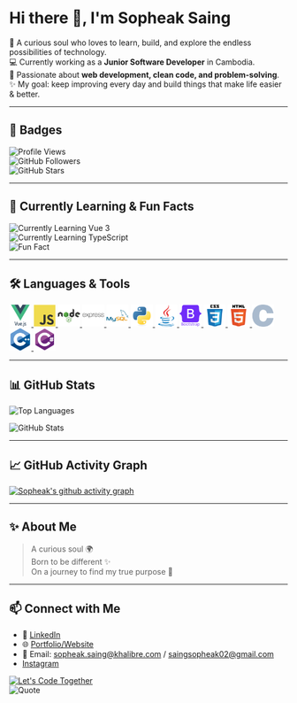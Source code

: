 # Hi there 👋, I'm Sopheak Saing  

🌱 A curious soul who loves to learn, build, and explore the endless possibilities of technology.  
💻 Currently working as a **Junior Software Developer** in Cambodia.  
🚀 Passionate about **web development, clean code, and problem-solving**.  
✨ My goal: keep improving every day and build things that make life easier & better.  

---

## 🔗 Badges
![Profile Views](https://komarev.com/ghpvc/?username=pheak02&label=Profile%20views&color=0e75b6&style=flat)  
![GitHub Followers](https://img.shields.io/github/followers/pheak02?label=Followers&style=social)  
![GitHub Stars](https://img.shields.io/github/stars/pheak02?affiliations=OWNER%2CCOLLABORATOR&style=social)  

---

## 🎯 Currently Learning & Fun Facts  
![Currently Learning Vue 3](https://img.shields.io/badge/Currently%20Learning-Vue%203-42b883?style=for-the-badge&logo=vue.js&logoColor=white)  
![Currently Learning TypeScript](https://img.shields.io/badge/Currently%20Learning-TypeScript-3178c6?style=for-the-badge&logo=typescript&logoColor=white)  
![Fun Fact](https://img.shields.io/badge/Fun%20Fact-I%20debug%20at%202%20AM%20😅-orange?style=for-the-badge)  

---

## 🛠️ Languages & Tools  
<p align="left"> 
  <a href="https://vuejs.org/" target="_blank" rel="noreferrer"> <img src="https://raw.githubusercontent.com/devicons/devicon/master/icons/vuejs/vuejs-original-wordmark.svg" alt="vuejs" width="40" height="40"/> </a> 
  <a href="https://developer.mozilla.org/en-US/docs/Web/JavaScript" target="_blank" rel="noreferrer"> <img src="https://raw.githubusercontent.com/devicons/devicon/master/icons/javascript/javascript-original.svg" alt="javascript" width="40" height="40"/> </a> 
  <a href="https://nodejs.org" target="_blank" rel="noreferrer"> <img src="https://raw.githubusercontent.com/devicons/devicon/master/icons/nodejs/nodejs-original-wordmark.svg" alt="nodejs" width="40" height="40"/> </a> 
  <a href="https://expressjs.com" target="_blank" rel="noreferrer"> <img src="https://raw.githubusercontent.com/devicons/devicon/master/icons/express/express-original-wordmark.svg" alt="express" width="40" height="40"/> </a> 
  <a href="https://www.mysql.com/" target="_blank" rel="noreferrer"> <img src="https://raw.githubusercontent.com/devicons/devicon/master/icons/mysql/mysql-original-wordmark.svg" alt="mysql" width="40" height="40"/> </a> 
  <a href="https://www.python.org" target="_blank" rel="noreferrer"> <img src="https://raw.githubusercontent.com/devicons/devicon/master/icons/python/python-original.svg" alt="python" width="40" height="40"/> </a> 
  <a href="https://www.java.com" target="_blank" rel="noreferrer"> <img src="https://raw.githubusercontent.com/devicons/devicon/master/icons/java/java-original.svg" alt="java" width="40" height="40"/> </a> 
  <a href="https://getbootstrap.com" target="_blank" rel="noreferrer"> <img src="https://raw.githubusercontent.com/devicons/devicon/master/icons/bootstrap/bootstrap-plain-wordmark.svg" alt="bootstrap" width="40" height="40"/> </a> 
  <a href="https://www.w3schools.com/css/" target="_blank" rel="noreferrer"> <img src="https://raw.githubusercontent.com/devicons/devicon/master/icons/css3/css3-original-wordmark.svg" alt="css3" width="40" height="40"/> </a> 
  <a href="https://www.w3.org/html/" target="_blank" rel="noreferrer"> <img src="https://raw.githubusercontent.com/devicons/devicon/master/icons/html5/html5-original-wordmark.svg" alt="html5" width="40" height="40"/> </a> 
  <a href="https://www.cprogramming.com/" target="_blank" rel="noreferrer"> <img src="https://raw.githubusercontent.com/devicons/devicon/master/icons/c/c-original.svg" alt="c" width="40" height="40"/> </a> 
  <a href="https://www.w3schools.com/cpp/" target="_blank" rel="noreferrer"> <img src="https://raw.githubusercontent.com/devicons/devicon/master/icons/cplusplus/cplusplus-original.svg" alt="cplusplus" width="40" height="40"/> </a> 
  <a href="https://www.w3schools.com/cs/" target="_blank" rel="noreferrer"> <img src="https://raw.githubusercontent.com/devicons/devicon/master/icons/csharp/csharp-original.svg" alt="csharp" width="40" height="40"/> </a> 
</p>  

---

## 📊 GitHub Stats  
<p align="left">
  <img src="https://github-readme-stats.vercel.app/api/top-langs?username=pheak02&show_icons=true&locale=en&layout=compact" alt="Top Languages" />
</p>  <p align="left">
  <img src="https://github-readme-stats.vercel.app/api?username=pheak02&show_icons=true&locale=en" alt="GitHub Stats" />
</p>  

---

## 📈 GitHub Activity Graph  
[![Sopheak's github activity graph](https://github-readme-activity-graph.vercel.app/graph?username=pheak02&bg_color=ffffff&color=0e75b6&line=1f6feb&point=1f6feb&area=true&hide_border=true)](https://github.com/ashutosh00710/github-readme-activity-graph)  

---

## ✨ About Me  
> A curious soul 🌍  
> Born to be different ✨  
> On a journey to find my true purpose 🚀  

---

## 📫 Connect with Me  
- 💼 [LinkedIn](https://www.linkedin.com/in/sopheaksaing/)
- 🌐 [Portfolio/Website](https://yelpcamp-fdud.onrender.com/)
- 📧 Email: sopheak.saing@khalibre.com / saingsopheak02@gmail.com
- [Instagram](https://www.instagram.com/__whoami01/) 

[![Let's Code Together](https://img.shields.io/badge/Let's%20Code%20Together-GitHub-181717?style=for-the-badge&logo=github)](https://github.com/pheak02?tab=repositories)  
![Quote](https://quotes-github-readme.vercel.app/api?type=horizontal&theme=light)

